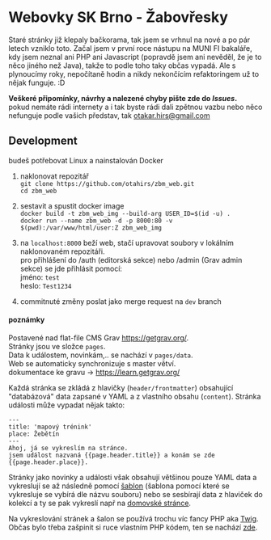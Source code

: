 # Webovky SK Brno - Žabovřesky
Staré stránky již klepaly bačkorama, tak jsem se vrhnul na nové a po pár letech vzniklo toto. Začal jsem v první roce nástupu na MUNI FI bakaláře, kdy jsem neznal ani PHP ani Javascript (popravdě jsem ani nevěděl, že je to něco jiného než Java), takže to podle toho taky občas vypadá. Ale s plynoucímy roky, nepočítaně hodin a nikdy nekončícím refaktoringem už to nějak funguje. :D 


**Veškeré připomínky, návrhy a nalezené chyby pište zde do _Issues_.**  
pokud nemáte rádi internety a i tak byste rádi dali zpětnou vazbu nebo něco nefunguje podle vašich představ, tak otakar.hirs@gmail.com

## Development
budeš potřebovat Linux a nainstalován Docker  

1. naklonovat repozitář  
`git clone https://github.com/otahirs/zbm_web.git`  
`cd zbm_web`  

2. sestavit a spustit docker image  
`docker build -t zbm_web_img --build-arg USER_ID=$(id -u) .`  
`docker run --name zbm_web -d -p 8000:80 -v $(pwd):/var/www/html/user:Z zbm_web_img`  

3. na `localhost:8000` beží web, stačí upravovat soubory v lokálním naklonovaném repozitáři.  
pro přihlášení do /auth (editorská sekce) nebo /admin (Grav admin sekce) se jde přihlásit pomocí:  
jméno: `test`  
heslo: `Test1234`

4. commitnuté změny poslat jako merge request na `dev` branch

#### poznámky
Postavené nad flat-file CMS Grav https://getgrav.org/.  
Stránky jsou ve složce `pages`.  
Data k událostem, novinkám,.. se nachází v `pages/data`.  
Web se automaticky synchronizuje s master větví.  
dokumentace ke gravu -> https://learn.getgrav.org/

Každá stránka se zkládá z hlavičky (`header/frontmatter`) obsahující "databázová" data zapsané v YAML a z vlastního obsahu (`content`). Stránka události může vypadat nějak takto:
```
---
title: 'mapový trénink'
place: Žebětín
---
Ahoj, já se vykreslím na stránce.
jsem událost nazvaná {{page.header.title}} a konám se zde {{page.header.place}}.

```
Stránky jako novinky a události však obsahují většinou pouze YAML data a vykreslují se až následně pomocí [šablon](themes/editorial/templates) (šablona pomocí které se vykresluje se vybírá dle názvu souboru) nebo se sesbírají data z hlaviček do kolekcí a ty se pak vykreslí např na [domovské stránce](https://github.com/otahirs/zbm_web/blame/master/pages/01.home/home.cs.md#L35).

Na vykreslování stránek a šalon se používá trochu víc fancy PHP aka [Twig](https://twig.symfony.com/doc/3.x/templates.html).  
Občas bylo třeba zašpinit si ruce vlastním PHP kódem, ten se nachází [zde](plugins/PHP/twig/).
